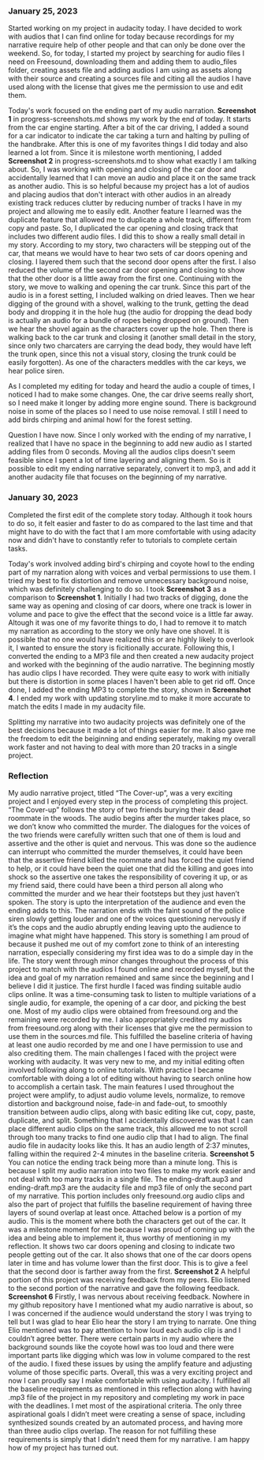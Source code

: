### January 25, 2023

Started working on my project in audacity today. I have decided to work with audios that I can find online for today because recordings for my narrative 
require help of other people and that can only be done over the weekend. So, for today, I started my project by searching for audio files I need on 
Freesound, downloading them and adding them to audio_files folder, creating assets file and adding audios I am using as assets along with their source 
and creating a sources file and citing all the audios I have used along with the license that gives me the permission to use and edit them.

Today's work focused on the ending part of my audio narration. **Screenshot 1** in progress-screenshots.md shows my work by the end of today.
It starts from the car engine starting. After a bit of the car driving, I added a sound for a car indicator to indicate the car taking a turn and 
halting by pulling of the handbrake. After this is one of my favorites things I did today and also learned a lot from. Since it is milestone worth 
mentioning, I added **Screenshot 2** in progress-screenshots.md to show what exactly I am talking about. So, I was working with opening and closing of 
the car door and accidentally learned that I can move an audio and place it on the same track as another audio. This is so helpful because my project
has a lot of audios and placing audios that don't interact with other audios in an already existing track reduces clutter by reducing number of tracks I 
have in my project and allowing me to easily edit. Another feature I learned was the duplicate feature that allowed me to duplicate a whole track, 
different from copy and paste. So, I duplicated the car opening and closing track that includes two different audio files. I did this to show a really small
detail in my story. According to my story, two characters will be stepping out of the car, that means we would have to hear two sets of car doors opening 
and closing. I layered them such that the second door opens after the first. I also reduced the volume of the second car door opening and closing to show
that the other door is a little away from the first one. Continuing with the story, we move to walking and opening the car trunk. Since this part of the 
audio is in a forest setting, I included walking on dried leaves. Then we hear digging of the ground with a shovel, walking to the trunk, getting the 
dead body and dropping it in the hole hug (the audio for dropping the dead body is actually an audio for a bundle of ropes being dropped on ground).
Then we hear the shovel again as the characters cover up the hole. Then there is walking back to the car trunk and closing it (another small detail in the story, since only two charcaters are carrying the dead body, they would have left the trunk open, since this not a visual story, closing the trunk could be easily forgotten). As one of the characters meddles with the car keys, we hear police siren.

As I completed my editing for today and heard the audio a couple of times, I noticed I had to make some changes. One, the car drive seems really short, so 
I need make it longer by adding more engine sound. There is background noise in some of the places so I need to use noise removal. I still I need to add 
birds chirping and animal howl for the forest setting. 

Question I have now. Since I only worked with the ending of my narrative, I realized that I have no space in the beginning to add new audio as I started 
adding files from 0 seconds. Moving all the audios clips doesn't seem feasible since I spent a lot of time layering and aligning them. So is it possible 
to edit my ending narrative separately, convert it to mp3, and add it another audacity file that focuses on the beginning of my narrative.

### January 30, 2023

Completed the first edit of the complete story today. Although it took hours to do so, it felt easier and faster to do as compared to the last time and that might have to do with the fact that I am more comfortable with using adacity now and didn't have to constantly refer to tutorials to complete certain tasks. 

Today's work involved adding bird's chirping and coyote howl to the ending part of my narration along with voices and verbal permissions to use them. I tried my best to fix distortion and remove unnecessary background noise, which was definitely challenging to do so. I took **Screenshot 3** as a comparison to **Screenshot 1**. Initially I had two tracks of digging, done the same way as opening and closing of car doors, where one track is lower in volume and pace to give the effect that the second voice is a little far away. Altough it was one of my favorite things to do, I had to remove it to match my narration as according to the story we only have one shovel. It is possible that no one would have realized this or are highly likely to overlook it, I wanted to ensure the story is ficitionally accurate. Following this, I converted the ending to a MP3 file and then created a new audacity project and worked with the beginning of the audio narrative. The beginning mostly has audio clips I have recorded. They were quite easy to work with initially but there is distortion in some places I haven't been able to get rid off. Once done, I added the ending MP3 to complete the story, shown in **Screenshot 4**. I ended my work with updating storyline.md to make it more accurate to match the edits I made in my audacity file.

Splitting my narrative into two audacity projects was definitely one of the best decisions because it made a lot of things easier for me. It also gave me the freedom to edit the beiginning and ending seperately, making my overall work faster and not having to deal with more than 20 tracks in a single project.

### Reflection
My audio narrative project, titled “The Cover-up”, was a very exciting project and I enjoyed every step in the process of completing this project. “The Cover-up” follows the story of two friends burying their dead roommate in the woods. The audio begins after the murder takes place, so we don’t know who committed the murder. The dialogues for the voices of the two friends were carefully written such that one of them is loud and assertive and the other is quiet and nervous. This was done so the audience can interrupt who committed the murder themselves, it could have been that the assertive friend killed the roommate and has forced the quiet friend to help, or it could have been the quiet one that did the killing and goes into shock so the assertive one takes the responsibility of covering it up, or as my friend said, there could have been a third person all along who committed the murder and we hear their footsteps but they just haven’t spoken. The story is upto the interpretation of the audience and even the ending adds to this. The narration ends with the faint sound of the police siren slowly getting louder and one of the voices questioning nervously if it’s the cops and the audio abruptly ending leaving upto the audience to imagine what might have happened.
This story is something I am proud of because it pushed me out of my comfort zone to think of an interesting narration, especially considering my first idea was to do a simple day in the life. The story went through minor changes throughout the process of this project to match with the audios I found online and recorded myself, but the idea and goal of my narration remained and same since the beginning and I believe I did it justice.
The first hurdle I faced was finding suitable audio clips online. It was a time-consuming task to listen to multiple variations of a single audio, for example, the opening of a car door, and picking the best one. Most of my audio clips were obtained from freesound.org and the remaining were recorded by me. I also appropriately credited my audios from freesound.org along with their licenses that give me the permission to use them in the sources.md file. This fulfilled the baseline criteria of having at least one audio recorded by me and one I have permission to use and also crediting them.
The main challenges I faced with the project were working with audacity. It was very new to me, and my initial editing often involved following along to online tutorials. With practice I became comfortable with doing a lot of editing without having to search online how to accomplish a certain task. The main features I used throughout the project were amplify, to adjust audio volume levels, normalize, to remove distortion and background noise, fade-in and fade-out, to smoothly transition between audio clips, along with basic editing like cut, copy, paste, duplicate, and split. Something that I accidentally discovered was that I can place different audio clips on the same track, this allowed me to not scroll through too many tracks to find one audio clip that I had to align.
The final audio file in audacity looks like this. It has an audio length of 2:37 minutes, falling within the required 2-4 minutes in the baseline criteria.
**Screenshot 5**
You can notice the ending track being more than a minute long. This is because I split my audio narration into two files to make my work easier and not deal with too many tracks in a single file. The ending-draft.aup3 and ending-draft.mp3 are the audacity file and mp3 file of only the second part of my narrative. This portion includes only freesound.org audio clips and also the part of project that fulfills the baseline requirement of having three layers of sound overlap at least once.
Attached below is a portion of my audio. This is the moment where both the characters get out of the car. It was a milestone moment for me because I was proud of coming up with the idea and being able to implement it, thus worthy of mentioning in my reflection. It shows two car doors opening and closing to indicate two people getting out of the car. It also shows that one of the car doors opens later in time and has volume lower than the first door. This is to give a feel that the second door is farther away from the first.
**Screenshot 2**
A helpful portion of this project was receiving feedback from my peers. Elio listened to the second portion of the narrative and gave the following feedback.
**Screenshot 6**
Firstly, I was nervous about receiving feedback. Nowhere in my github repository have I mentioned what my audio narrative is about, so I was concerned if the audience would understand the story I was trying to tell but I was glad to hear Elio hear the story I am trying to narrate. One thing Elio mentioned was to pay attention to how loud each audio clip is and I couldn’t agree better. There were certain parts in my audio where the background sounds like the coyote howl was too loud and there were important parts like digging which was low in volume compared to the rest of the audio. I fixed these issues by using the amplify feature and adjusting volume of those specific parts.
Overall, this was a very exciting project and now I can proudly say I make comfortable with using audacity. I fulfilled all the baseline requirements as mentioned in this reflection along with having .mp3 file of the project in my repository and completing my work in pace with the deadlines. I met most of the aspirational criteria. The only three aspirational goals I didn’t meet were creating a sense of space, including synthesized sounds created by an automated process, and having more than three audio clips overlap. The reason for not fulfilling these requirements is simply that I didn’t need them for my narrative. I am happy how of my project has turned out.
